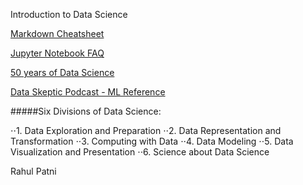 Introduction to Data Science

[Markdown Cheatsheet](https://github.com/adam-p/markdown-here/wiki/Markdown-Cheatsheet)

[Jupyter Notebook FAQ](https://www.coursera.org/learn/python-data-analysis/resources/0dhYG)

[50 years of Data Science](http://courses.csail.mit.edu/18.337/2015/docs/50YearsDataScience.pdf)

[Data Skeptic Podcast - ML Reference](http://www.dataskeptic.com/)


#####Six Divisions of Data Science: 

⋅⋅1. Data Exploration and Preparation
⋅⋅2. Data Representation and Transformation
⋅⋅3. Computing with Data
⋅⋅4. Data Modeling
⋅⋅5. Data Visualization and Presentation
⋅⋅6. Science about Data Science

Rahul Patni